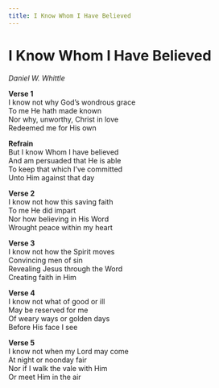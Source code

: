 ```yaml
---
title: I Know Whom I Have Believed
---
```


# I Know Whom I Have Believed

_Daniel W. Whittle_

**Verse 1**  
I know not why God’s wondrous grace  
To me He hath made known  
Nor why, unworthy, Christ in love  
Redeemed me for His own  

**Refrain**  
But I know Whom I have believed  
And am persuaded that He is able  
To keep that which I’ve committed  
Unto Him against that day 

**Verse 2**  
I know not how this saving faith  
To me He did impart  
Nor how believing in His Word  
Wrought peace within my heart  

**Verse 3**  
I know not how the Spirit moves  
Convincing men of sin  
Revealing Jesus through the Word  
Creating faith in Him

**Verse 4**  
I know not what of good or ill  
May be reserved for me  
Of weary ways or golden days  
Before His face I see

**Verse 5**  
I know not when my Lord may come  
At night or noonday fair  
Nor if I walk the vale with Him  
Or meet Him in the air

